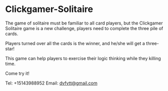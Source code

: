 # Clickgamer-Solitaire

The game of solitaire must be familiar to all card players, but the Clickgamer Solitaire game is a new challenge, players need to complete the three pile of cards.

Players turned over all the cards is the winner, and he/she will get a three-star!

This game can help players to exercise their logic thinking while they killing time. 

Come try it!

Tel: +15143988952
Email: dvfvtt@gmail.com
